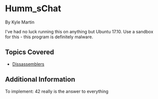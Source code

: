 # Humm_sChat
By Kyle Martin

I've had no luck running this on anything but Ubuntu 17.10.  Use a sandbox for this - this program is definitely malware.
## Topics Covered

- [Dissassemblers](/reverse-engineering/what-are-disassemblers/)
## Additional Information

To implement: 42 really is the answer to everything
